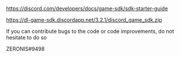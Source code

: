 https://discord.com/developers/docs/game-sdk/sdk-starter-guide

https://dl-game-sdk.discordapp.net/3.2.1/discord_game_sdk.zip


If you can contribute bugs to the code or code improvements, do not hesitate to do so

ZERONIS#9498
